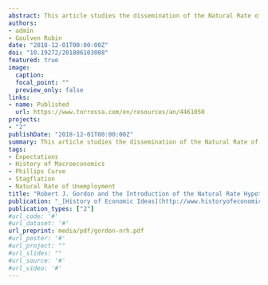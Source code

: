 ```yaml
---
abstract: This article studies the dissemination of the Natural Rate of Unemployment Hypothesis (NRH) in macroeconomics during the 1970s, by studying the reaction of Robert J. Gordon to the argument of Friedman (1968). In the early 1970s, Gordon opposed the NRH, arguing that the estimated parameter on expected inflation was below one. Confronting to new data and to rising inflation, Gordon adopted the NRH after 1973. Nevertheless, the adoption anticipated any clear empirical proof. We explain that this conversion was due to Friedman’s influence on Gordon, but also to the fact it did not prevent Gordon to support active stabilization policies.
authors:
- admin
- Goulven Rubin
date: "2018-12-01T00:00:00Z"
doi: "10.19272/201806103008"
featured: true
image:
  caption:
  focal_point: ""
  preview_only: false
links:
- name: Published
  url: https://www.torrossa.com/en/resources/an/4461050
projects:
- "2"
publishDate: "2018-12-01T00:00:00Z"
summary: This article studies the dissemination of the Natural Rate of Unemployment Hypothesis (NRH) in macroeconomics during the 1970s, by studying the reaction of Robert J. Gordon to the argument of Friedman (1968). In the early 1970s, Gordon opposed the NRH, arguing that the estimated parameter on expected inflation was below one. Confronting to new data and to rising inflation, Gordon adopted the NRH after 1973. Nevertheless, the adoption anticipated any clear empirical proof. We explain that this conversion was due to Friedman’s influence on Gordon, but also to the fact it did not prevent Gordon to support active stabilization policies.
tags:
- Expectations
- History of Macroeconomics
- Phillips Curve
- Stagflation
- Natural Rate of Unemployment
title: "Robert J. Gordon and the Introduction of the Natural Rate Hypothesis in the Keynesian Framework"
publication: "_[History of Economic Ideas](http://www.historyofeconomicideas.com/)_"
publication_types: ["2"]
#url_code: '#'
#url_dataset: '#'
url_preprint: media/pdf/gordon-nrh.pdf
#url_poster: '#'
#url_project: ""
#url_slides: ""
#url_source: '#'
#url_video: '#'
---
```


